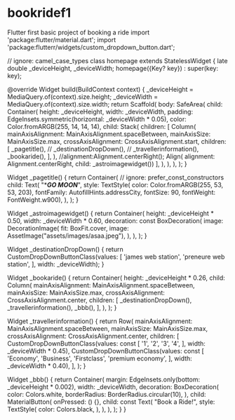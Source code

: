 # bookridef1
Flutter first basic project of booking a ride 
import 'package:flutter/material.dart';
import 'package:flutterr/widgets/custom_dropdown_button.dart';

// ignore: camel_case_types
class homepage extends StatelessWidget {
  late double _deviceHeight, _deviceWidth;
  homepage({Key? key}) : super(key: key);

  @override
  Widget build(BuildContext context) {
    _deviceHeight = MediaQuery.of(context).size.height;
    _deviceWidth = MediaQuery.of(context).size.width;
    return Scaffold(
      body: SafeArea(
        child: Container(
          height: _deviceHeight,
          width: _deviceWidth,
          padding: EdgeInsets.symmetric(horizontal: _deviceWidth * 0.05),
          color: Color.fromARGB(255, 14, 14, 14),
          child: Stack(
            children: [
              Column(
                mainAxisAlignment: MainAxisAlignment.spaceBetween,
                mainAxisSize: MainAxisSize.max,
                crossAxisAlignment: CrossAxisAlignment.start,
                children: [
                  _pagetitle(),
                  // _destinationDropDown(),
                  // _travellerinformation(),
                  _bookaride(),
                ],
              ),
              //alignment:Alignment.centerRight();
              Align(
                  alignment: Alignment.centerRight, child: _astroimagewidget())
            ],
          ),
        ),
      ),
    );
  }

  Widget _pagetitle() {
    return Container(
      // ignore: prefer_const_constructors
      child: Text(
        "****GO MOON***",
        style: TextStyle(
            color: Color.fromARGB(255, 53, 53, 203),
            fontFamily: AutofillHints.addressCity,
            fontSize: 90,
            fontWeight: FontWeight.w900),
      ),
    );
  }

  Widget _astroimagewidget() {
    return Container(
      height: _deviceHeight * 0.50,
      width: _deviceWidth * 0.60,
      decoration: const BoxDecoration(
        image: DecorationImage(
          fit: BoxFit.cover,
          image: AssetImage("assets/images/asaa.jpeg"),
        ),
      ),
    );
  }

  Widget _destinationDropDown() {
    return CustomDropDownButtonClass(values: [
      'james web station',
      'preneure web station',
    ], width: _deviceWidth);
  }

  Widget _bookaride() {
    return Container(
      height: _deviceHeight * 0.26,
      child: Column(
        mainAxisAlignment: MainAxisAlignment.spaceBetween,
        mainAxisSize: MainAxisSize.max,
        crossAxisAlignment: CrossAxisAlignment.center,
        children: [
          _destinationDropDown(),
          _travellerinformation(),
          _bbb(),
        ],
      ),
    );
  }

  Widget _travellerinformation() {
    return Row(
      mainAxisAlignment: MainAxisAlignment.spaceBetween,
      mainAxisSize: MainAxisSize.max,
      crossAxisAlignment: CrossAxisAlignment.center,
      children: [
        CustomDropDownButtonClass(values: const [
          '1',
          '2',
          '3',
          '4',
        ], width: _deviceWidth * 0.45),
        CustomDropDownButtonClass(values: const [
          'Economy',
          'Business',
          'Firstclass',
          'premium economy',
        ], width: _deviceWidth * 0.40),
      ],
    );
  }

  Widget _bbb() {
    return Container(
      margin: EdgeInsets.only(bottom: _deviceHeight * 0.002),
      width: _deviceWidth,
      decoration: BoxDecoration(
        color: Colors.white,
        borderRadius: BorderRadius.circular(10),
      ),
      child: MaterialButton(
        onPressed: () {},
        child: const Text(
          "Book a Ride!",
          style: TextStyle(
            color: Colors.black,
          ),
        ),
      ),
    );
  }
}
